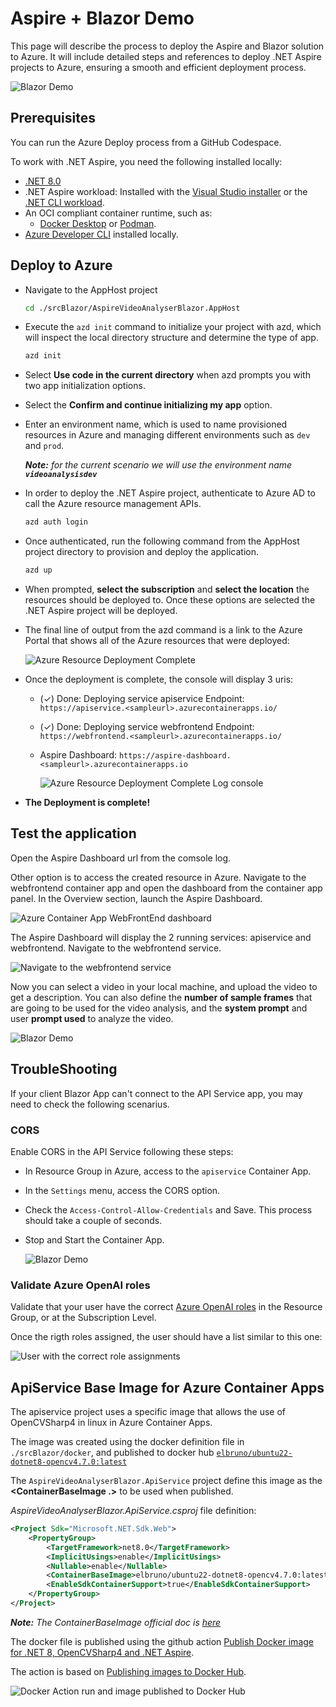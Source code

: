 # Aspire + Blazor Demo

This page will describe the process to deploy the Aspire and Blazor solution to Azure. It will include detailed steps and references to deploy .NET Aspire projects to Azure, ensuring a smooth and efficient deployment process.

![Blazor Demo](../images/50BlazorDemo.gif)

## Prerequisites

You can run the Azure Deploy process from a GitHub Codespace.

To work with .NET Aspire, you need the following installed locally:

- [.NET 8.0](https://dotnet.microsoft.com/en-us/download/dotnet/8.0)
- .NET Aspire workload:
Installed with the [Visual Studio installer](https://learn.microsoft.com/en-us/dotnet/aspire/fundamentals/setup-tooling?tabs=windows&pivots=visual-studio#install-net-aspire) or the [.NET CLI workload](https://learn.microsoft.com/en-us/dotnet/aspire/fundamentals/setup-tooling?tabs=windows&pivots=visual-studio#install-net-aspire).
- An OCI compliant container runtime, such as:
  - [Docker Desktop](https://www.docker.com/products/docker-desktop/) or [Podman](https://podman.io/).
- [Azure Developer CLI](https://learn.microsoft.com/en-us/azure/developer/azure-developer-cli/install-azd?tabs=winget-windows%2Cbrew-mac%2Cscript-linux&pivots=os-windows) installed locally. 

## Deploy to Azure

- Navigate to the AppHost project

    ```bash
    cd ./srcBlazor/AspireVideoAnalyserBlazor.AppHost
    ```

- Execute the `azd init` command to initialize your project with azd, which will inspect the local directory structure and determine the type of app.

    ```bash
    azd init
    ```
- Select **Use code in the current directory** when azd prompts you with two app initialization options.

- Select the **Confirm and continue initializing my app** option.

- Enter an environment name, which is used to name provisioned resources in Azure and managing different environments such as `dev` and `prod`.

  ***Note:** for the current scenario we will use the environment name **`videoanalysisdev`***

- In order to deploy the .NET Aspire project, authenticate to Azure AD to call the Azure resource management APIs.

    ```bash
    azd auth login
    ```

- Once authenticated, run the following command from the AppHost project directory to provision and deploy the application.

    ```bash
    azd up
    ```

- When prompted, **select the subscription** and **select the location** the resources should be deployed to. Once these options are selected the .NET Aspire project will be deployed.

- The final line of output from the azd command is a link to the Azure Portal that shows all of the Azure resources that were deployed:

    ![Azure Resource Deployment Complete](../images/65AzureDeployResourceComplete.png)

- Once the deployment is complete, the console will display 3 uris:

  - (✓) Done: Deploying service apiservice
    Endpoint: `https://apiservice.<sampleurl>.azurecontainerapps.io/`

  - (✓) Done: Deploying service webfrontend
    Endpoint: `https://webfrontend.<sampleurl>.azurecontainerapps.io/`

  - Aspire Dashboard: `https://aspire-dashboard.<sampleurl>.azurecontainerapps.io`

    ![Azure Resource Deployment Complete Log console](../images/66ConsoleLogDeployComplete.png)

- **The Deployment is complete!**

## Test the application

Open the Aspire Dashboard url from the comsole log.

Other option is to access the created resource in Azure. Navigate to the webfrontend container app and open the dashboard from the container app panel. In the Overview section, launch the Aspire Dashboard.

![Azure Container App WebFrontEnd dashboard](../images/68AzureCAWebFrontEnd.png)

The Aspire Dashboard will display the 2 running services: apiservice and webfrontend. Navigate to the webfrontend service.

![Navigate to the webfrontend service](../images/69AspireDashboardDeployedInAzure.png)

Now you can select a video in your local machine, and upload the video to get a description. You can also define the **number of sample frames** that are going to be used for the video analysis, and the **system prompt** and user **prompt used** to analyze the video.

![Blazor Demo](../images/50BlazorDemo.gif)

## TroubleShooting

If your client Blazor App can't connect to the API Service app, you may need to check the following scenarius.

### CORS

Enable CORS in the API Service following these steps:

- In Resource Group in Azure, access to the `apiservice` Container App.

- In the `Settings` menu, access the CORS option.

- Check the `Access-Control-Allow-Credentials` and Save. This process should take a couple of seconds.

- Stop and Start the Container App.

  ![Blazor Demo](../images/75ApiServiceEnableCors.png)

### Validate Azure OpenAI roles

Validate that your user have the correct [Azure OpenAI roles](https://learn.microsoft.com/en-us/azure/ai-services/openai/how-to/role-based-access-control#azure-openai-roles) in the Resource Group, or at the Subscription Level.

Once the rigth roles assigned, the user should have a list similar to this one:

![User with the correct role assignments](../images/76AzureAssigments.png)

## ApiService Base Image for Azure Container Apps

The apiservice project uses a specific image that allows the use of OpenCVSharp4 in linux in Azure Container Apps.

The image was created using the docker definition file in `./srcBlazor/docker`, and published to docker hub [`elbruno/ubuntu22-dotnet8-opencv4.7.0:latest`](https://hub.docker.com/repository/docker/elbruno/ubuntu22-dotnet8-opencv4.7.0)

The `AspireVideoAnalyserBlazor.ApiService` project define this image as the **<ContainerBaseImage .>** to be used when published.

*AspireVideoAnalyserBlazor.ApiService.csproj* file definition:

```xml
<Project Sdk="Microsoft.NET.Sdk.Web">
	<PropertyGroup>
		<TargetFramework>net8.0</TargetFramework>
		<ImplicitUsings>enable</ImplicitUsings>
		<Nullable>enable</Nullable>
		<ContainerBaseImage>elbruno/ubuntu22-dotnet8-opencv4.7.0:latest</ContainerBaseImage>
		<EnableSdkContainerSupport>true</EnableSdkContainerSupport>
	</PropertyGroup>
</Project>
```

***Note:** The ContainerBaseImage official doc is [here](https://learn.microsoft.com/en-us/dotnet/core/docker/publish-as-container?pivots=dotnet-8-0#containerbaseimage)*

The docker file is published using the github action [Publish Docker image for .NET 8, OpenCVSharp4 and .NET Aspire](../.github/workflows/publishdockerimage.yml). 

The action is based on [Publishing images to Docker Hub](https://docs.github.com/en/actions/use-cases-and-examples/publishing-packages/publishing-docker-images#publishing-images-to-docker-hub).

![Docker Action run and image published to Docker Hub](../images/70ApiServiceImageDockerPushToDockerHub.png)
